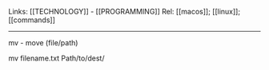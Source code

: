 Links: [[TECHNOLOGY]] - [[PROGRAMMING]]
Rel: [[macos]]; [[linux]]; [[commands]]

--- 
mv - move (file/path)

mv filename.txt Path/to/dest/